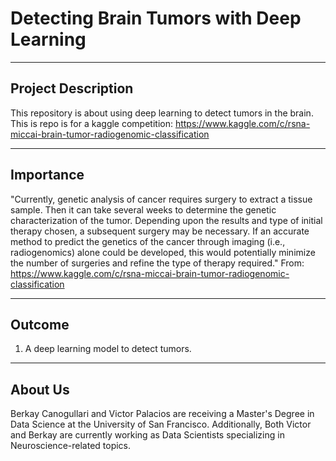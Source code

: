 # Detecting Brain Tumors with Deep Learning

----
Project Description
----

This repository is about using deep learning to detect tumors in the brain.
This is repo is for a kaggle competition: https://www.kaggle.com/c/rsna-miccai-brain-tumor-radiogenomic-classification

----
Importance
----

"Currently, genetic analysis of cancer requires surgery to extract a tissue sample. Then it can take several weeks to determine the genetic characterization of the tumor. Depending upon the results and type of initial therapy chosen, a subsequent surgery may be necessary. If an accurate method to predict the genetics of the cancer through imaging (i.e., radiogenomics) alone could be developed, this would potentially minimize the number of surgeries and refine the type of therapy required." From: https://www.kaggle.com/c/rsna-miccai-brain-tumor-radiogenomic-classification

----
Outcome
----

1. A deep learning model to detect tumors.

----
About Us
----
Berkay Canogullari and Victor Palacios are receiving a Master's Degree in Data Science at the University of San Francisco.
Additionally, Both Victor and Berkay are currently working as Data Scientists specializing in Neuroscience-related topics.
